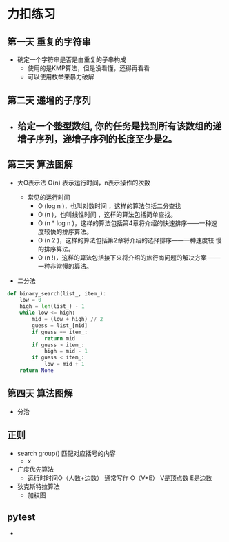 # 力扣练习
## 第一天 重复的字符串
- 确定一个字符串是否是由重复的子串构成
    - 使用的是KMP算法，但是没看懂，还得再看看
    - 可以使用枚举来暴力破解
## 第二天 递增的子序列
- 给定一个整型数组, 你的任务是找到所有该数组的递增子序列，递增子序列的长度至少是2。
    - 
## 第三天 算法图解
- 大O表示法   O(n)  表示运行时间，n表示操作的次数
    - 常见的运行时间 
        - O (log n )，也叫对数时间 ，这样的算法包括二分查找
        - O (n )，也叫线性时间 ，这样的算法包括简单查找。
        - O (n * log n )，这样的算法包括第4章将介绍的快速排序——一种速 度较快的排序算法。
        - O (n 2 )，这样的算法包括第2章将介绍的选择排序——一种速度较 慢的排序算法。
        - O (n !)，这样的算法包括接下来将介绍的旅行商问题的解决方案 ——一种非常慢的算法。

- 二分法
```python
def binary_search(list_, item_):
    low = 0
    high = len(list_) - 1
    while low <= high:
        mid = (low + high) // 2
        guess = list_[mid]
        if guess == item_:
            return mid
        if guess > item_:
            high = mid - 1
        if guess < item_:
            low = mid + 1
    return None
```

## 第四天 算法图解
- 分治


## 正则
- search  group()  匹配对应括号的内容
    - x
- 广度优先算法
    - 运行时时间O（人数+边数） 通常写作 O（V+E） V是顶点数 E是边数
- 狄克斯特拉算法
    - 加权图
    
## pytest
- 
